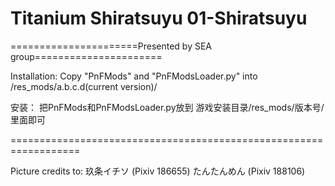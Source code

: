 ﻿# Titanium Shiratsuyu 01-Shiratsuyu

======================Presented by SEA group======================

Installation: 
Copy "PnFMods" and "PnFModsLoader.py" into /res_mods/a.b.c.d(current version)/

安装：
把PnFMods和PnFModsLoader.py放到
游戏安装目录/res_mods/版本号/ 
里面即可

==================================================================

Picture credits to:
玖条イチソ 	(Pixiv 186655)
たんたんめん	(Pixiv 188106)